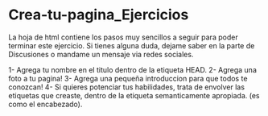 # Crea-tu-pagina_Ejercicios

La hoja de html contiene los pasos muy sencillos a seguir para poder terminar este ejercicio.
Si tienes alguna duda, dejame saber en la parte de Discusiones o mandame un mensaje via redes sociales.

1- Agrega tu nombre en el titulo dentro de la etiqueta HEAD.
2- Agrega una foto a tu pagina!
3- Agrega una pequeña introduccion para que todos te conozcan!
4- Si quieres potenciar tus habilidades, trata de envolver las etiquetas que creaste, dentro de la 
etiqueta semanticamente apropiada. (es como el encabezado).
